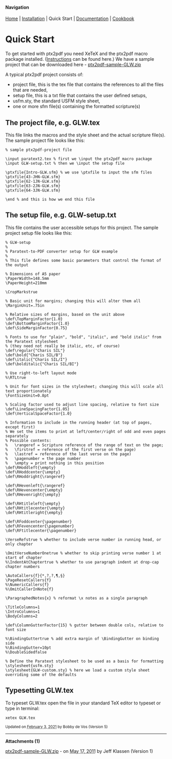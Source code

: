 #### Navigation

[Home](../home/README.md)  | [Installation](../installation/README.md) | Quick Start | [Documentation](../documentation/README.md) | [Cookbook ](../cookbook/README.md)


# Quick Start

To get started with ptx2pdf you need XeTeX and the ptx2pdf macro package installed. ([Instructions](../installation/README.md) can be found here.) We have a sample project that can be downloaded here - [ptx2pdf-sample-GLW.zip](../quick-start/ptx2pdf-sample-GLW.zip?attredirects=0/index.html)

A typical ptx2pdf project consists of:

*   project file, this is the tex file that contains the references to all the files that are needed,
*   setup file, this is a txt file that contains the user defined setups,
*   usfm.sty, the standard USFM style sheet,
*   one or more sfm file(s) containing the formatted scripture(s)

## <a name="TOC-The-project-file-e.g.-GLW.tex">The project file, e.g. GLW.tex</a>

<a name="TOC-The-project-file-e.g.-GLW.tex">This file links the macros and the style sheet and the actual scripture file(s). The sample project file looks like this:

```
% sample ptx2pdf-project file

\input paratext2.tex % first we \input the ptx2pdf macro package
\input GLW-setup.txt % then we \input the setup file

\ptxfile{Intro-GLW.sfm} % we use \ptxfile to input the sfm files
\ptxfile{43-JHN-GLW.sfm}
\ptxfile{62-1JN-GLW.sfm}
\ptxfile{63-2JN-GLW.sfm}
\ptxfile{64-3JN-GLW.sfm}

\end % and this is how we end this file
```

</a>

## <a name="TOC-The-project-file-e.g.-GLW.tex"></a><a name="TOC-The-setup-file-e.g.-GLW-setup.txt">The setup file, e.g. GLW-setup.txt</a>

<a name="TOC-The-setup-file-e.g.-GLW-setup.txt">This file contains the user accessible setups for this project. The sample project setup file looks like this:

```
% GLW-setup
%
% Paratext-to-PDF converter setup for GLW example
%
% This file defines some basic parameters that control the format of the output

% Dimensions of A5 paper
\PaperWidth=148.5mm
\PaperHeight=210mm

\CropMarkstrue

% Basic unit for margins; changing this will alter them all
\MarginUnit=.75in

% Relative sizes of margins, based on the unit above
\def\TopMarginFactor{1.0}
\def\BottomMarginFactor{1.0}
\def\SideMarginFactor{0.75}

% Fonts to use for "plain", "bold", "italic", and "bold italic" from the Paratext stylesheet
% (they need not really be italic, etc, of course)
\def\regular{"Charis SIL"}
\def\bold{"Charis SIL/B"}
\def\italic{"Charis SIL/I"}
\def\bolditalic{"Charis SIL/BI"}

% Use right-to-left layout mode
%\RTLtrue

% Unit for font sizes in the stylesheet; changing this will scale all text proportionately
\FontSizeUnit=0.8pt

% Scaling factor used to adjust line spacing, relative to font size
\def\LineSpacingFactor{1.05}
\def\VerticalSpaceFactor{1.0}

% Information to include in the running header (at top of pages, except first)
% We set the items to print at left/center/right of odd and even pages separately
% Possible contents:
%   \rangeref = Scripture reference of the range of text on the page;
%   \firstref = reference of the first verse on the page)
%   \lastref = reference of the last verse on the page)
%   \pagenumber = the page number
%   \empty = print nothing in this position
\def\RHoddleft{\empty}
\def\RHoddcenter{\empty}
\def\RHoddright{\rangeref}

\def\RHevenleft{\rangeref}
\def\RHevencenter{\empty}
\def\RHevenright{\empty}

\def\RHtitleleft{\empty}
\def\RHtitlecenter{\empty}
\def\RHtitleright{\empty}

\def\RFoddcenter{\pagenumber}
\def\RFevencenter{\pagenumber}
\def\RFtitlecenter{\pagenumber}

\VerseRefstrue % whether to include verse number in running head, or only chapter

\OmitVerseNumberOnetrue % whether to skip printing verse number 1 at start of chapter
%\IndentAtChaptertrue % whether to use paragraph indent at drop-cap chapter numbers

\AutoCallers{f}{*,?,?,¶,§}
\PageResetCallers{f}
%\NumericCallers{f}
%\OmitCallerInNote{f}

\ParagraphedNotes{x} % reformat \x notes as a single paragraph

\TitleColumns=1
\IntroColumns=1
\BodyColumns=2

\def\ColumnGutterFactor{15} % gutter between double cols, relative to font size

%\BindingGuttertrue % add extra margin of \BindingGutter on binding side
%\BindingGutter=10pt
%\DoubleSidedfalse

% Define the Paratext stylesheet to be used as a basis for formatting
\stylesheet{usfm.sty}
\stylesheet{GLW-custom.sty} % here we load a custom style sheet overriding some of the defaults
```


## <a name="TOC-The-setup-file-e.g.-GLW-setup.txt"></a><a name="TOC-Typesetting-GLW.tex">Typesetting GLW.tex</a>

<a name="TOC-Typesetting-GLW.tex">To typeset GLW.tex open the file in your standard TeX editor to typeset or type in terminal: </a>

```xetex GLW.tex```



<a name="TOC-Typesetting-GLW.tex">



<small>Updated on <abbr class="updated" title="2011-05-17T19:37:25.726Z">February 3, 2021</abbr> by <span class="author"><span class="vcard">Bobby de Vos</span> </span>(Version <span class="sites:revision">5</span>)</small>

* * *

**Attachments (1)**

[ptx2pdf-sample-GLW.zip](ptx2pdf-sample-GLW.zip) - on <abbr class="updated" title="2011-05-17T19:28:42.086Z">May 17, 2011</abbr> by <span class="author"><span class="vcard">Jeff Klassen</span> </span>(Version <span class="sites:revision">1</span>)
